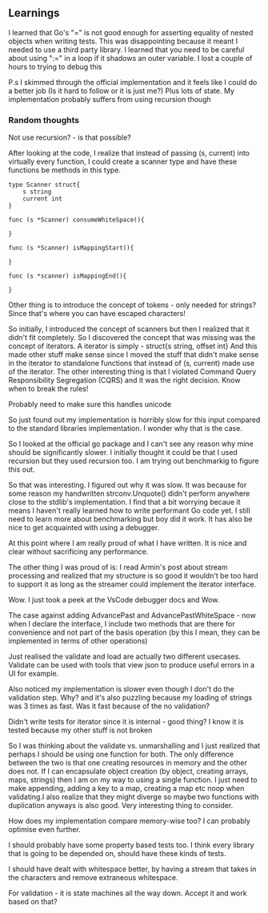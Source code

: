 ## Learnings

I learned that Go's "=" is not good enough for asserting equality of nested objects when writing tests. This was disappointing because it meant I needed to
use a third party library.
I learned that you need to be careful about using ":=" in a loop if it shadows an outer variable. I lost a couple of hours to trying to debug this

P.s I skimmed through the official implementation and it feels like I could do a better job (Is it hard to follow or it is just me?)
Plus lots of state. My implementation probably suffers from using recursion though


### Random thoughts
Not use recursion? - is that possible?

After looking at the code, I realize that instead of passing (s, current) into virtually every function, I could create a scanner type
and have these functions be methods in this type.
```golang
type Scanner struct{
    s string
    current int
}

func (s *Scanner) consumeWhiteSpace(){

}

func (s *Scanner) isMappingStart(){

}

func (s *scanner) isMappingEnd(){

}
```
Other thing is to introduce the concept of tokens - only needed for strings? Since that's where you can have escaped characters!

So initially, I introduced the concept of scanners but then I realized that it didn't fit completely.
So I discovered the concept that was missing was the concept of iterators. A iterator is simply - struct{s string, offset int}
And this made other stuff make sense since I moved the stuff that didn't make sense in the iterator to standalone functions that instead of (s, current)
made use of the iterator. The other interesting thing is that I violated Command Query Responsibility Segregation (CQRS) and it was the right decision.
Know when to break the rules!


Probably need to make sure this handles unicode

So just found out my implementation is horribly slow for this input compared to the standard libraries implementation. I wonder why that is the
case.


So I looked at the official go package and I can't see any reason why mine should be significantly slower. I initially thought it could be that I used
recursion but they used recursion too. I am trying out benchmarkig to figure this out.


So that was interesting. I figured out why it was slow. It was because for some reason my handwritten strconv.Unquote() didn't perform anywhere close to the
stdlib's implementation. I find that a bit worrying becaue it means I haven't really learned how to write performant Go code yet. I still need to learn more about benchmarking
but boy did it work. It has also be nice to get acquainted with using a debugger.

At this point where I am really proud of what I have written. It is nice and clear without sacrificing any performance.

The other thing I was proud of is: I read Armin's post about stream processing and realized that my structure is so good it wouldn't be too hard to support it as long as the streamer could implement the iterator interface.


Wow. I just took a peek at the VsCode debugger docs and Wow.

The case against adding AdvancePast and AdvancePastWhiteSpace - now when I declare the interface, I include two methods that are there for convenience and not part of the basis operation (by this I mean, they can be implemented in terms of other operations)


Just realised the validate and load are actually two different usecases. Validate can be used with tools that view json to produce useful errors in a UI for example.

Also noticed my implementation is slower even though I don't do the validation step. Why? and it's also puzzling because my loading of strings was 3 times as fast. Was it fast because of the no validation?

Didn't write tests for iterator since it is internal - good thing? I know it is tested because my other stuff is not broken

So I was thinking about the validate vs. unmarshalling and I just realized that perhaps I should be using one function for both.
The only difference between the two is that one creating resources in memory and the other does not. If I can encapsulate object creation
(by object, creating arrays, maps, strings) then I am on my way to using a single function. I just need to make appending, adding a key to a map,
creating a map etc noop when validating.I also realize that they might diverge so maybe two functions with duplication anyways is also good.
Very interesting thing to consider.

How does my implementation compare memory-wise too?
I can probably optimise even further.

I should probably have some property based tests too. I think every library that is going to be depended on, should have these kinds of tests.


I should have dealt with whitespace better, by having a stream that takes in
the characters and remove extraneous whitespace.

For validation - it is state machines all the way down. Accept it and work based on that?
